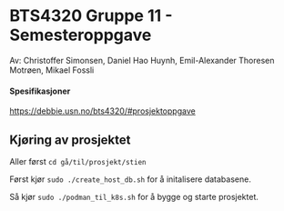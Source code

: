 # BTS4320 Gruppe 11 - Semesteroppgave
Av: Christoffer Simonsen, Daniel Hao Huynh, Emil-Alexander Thoresen Motrøen, Mikael Fossli
#### Spesifikasjoner
https://debbie.usn.no/bts4320/#prosjektoppgave 

## Kjøring av prosjektet
Aller først ``cd gå/til/prosjekt/stien``

Først kjør ``sudo ./create_host_db.sh`` for å initalisere databasene.

Så kjør ``sudo ./podman_til_k8s.sh`` for å bygge og starte prosjektet.
